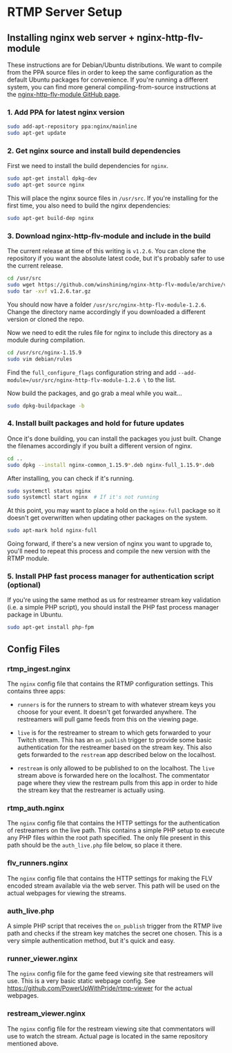 # RTMP Server Setup

## Installing nginx web server + nginx-http-flv-module
These instructions are for Debian/Ubuntu distributions.  We want to compile from the PPA source files in order to keep the same configuration as the default Ubuntu packages for convenience.  If you're running a different system, you can find more general compiling-from-source instructions at the [nginx-http-flv-module GitHub page](https://github.com/winshining/nginx-http-flv-module).

### 1. Add PPA for latest nginx version
```bash
sudo add-apt-repository ppa:nginx/mainline
sudo apt-get update
```

### 2. Get nginx source and install build dependencies
First we need to install the build dependencies for `nginx`.

```bash
sudo apt-get install dpkg-dev
sudo apt-get source nginx
```

This will place the nginx source files in `/usr/src`.  If you're installing for the first time, you also need to build the nginx dependencies:

```bash
sudo apt-get build-dep nginx
```

### 3. Download nginx-http-flv-module and include in the build
The current release at time of this writing is `v1.2.6`.  You can clone the repository if you want the absolute latest code, but it's probably safer to use the current release. 

```bash
cd /usr/src
sudo wget https://github.com/winshining/nginx-http-flv-module/archive/v1.2.6.tar.gz
sudo tar -xvf v1.2.6.tar.gz
```

You should now have a folder `/usr/src/nginx-http-flv-module-1.2.6`.  Change the directory name accordingly if you downloaded a different version or cloned the repo.

Now we need to edit the rules file for nginx to include this directory as a module during compilation.

```bash
cd /usr/src/nginx-1.15.9
sudo vim debian/rules
```

Find the `full_configure_flags` configuration string and add `--add-module=/usr/src/nginx-http-flv-module-1.2.6 \` to the list.

Now build the packages, and go grab a meal while you wait...

```bash
sudo dpkg-buildpackage -b
```

### 4. Install built packages and hold for future updates

Once it's done building, you can install the packages you just built.  Change the filenames accordingly if you built a different version of nginx.

```bash
cd ..
sudo dpkg --install nginx-common_1.15.9*.deb nginx-full_1.15.9*.deb
```

After installing, you can check if it's running.

```bash
sudo systemctl status nginx
sudo systemctl start nginx  # If it's not running
```

At this point, you may want to place a hold on the `nginx-full` package so it doesn't get overwritten when updating other packages on the system.

```bash
sudo apt-mark hold nginx-full
```

Going forward, if there's a new version of nginx you want to upgrade to, you'll need to repeat this process and compile the new version with the RTMP module.

### 5. Install PHP fast process manager for authentication script (optional)

If you're using the same method as us for restreamer stream key validation (i.e. a simple PHP script), you should install the PHP fast process manager package in Ubuntu.

```bash
sudo apt-get install php-fpm
```

## Config Files

### rtmp_ingest.nginx
The `nginx` config file that contains the RTMP configuration settings.  This contains three apps:

- `runners` is for the runners to stream to with whatever stream keys you choose for your event.  It doesn't get forwarded anywhere.  The restreamers will pull game feeds from this on the viewing page.

- `live` is for the restreamer to stream to which gets forwarded to your Twitch stream.  This has an `on_publish` trigger to provide some basic authentication for the restreamer based on the stream key.  This also gets forwarded to the `restream` app described below on the localhost.

- `restream` is only allowed to be published to on the localhost.  The `live` stream above is forwarded here on the localhost.  The commentator page where they view the restream pulls from this app in order to hide the stream key that the restreamer is actually using.

### rtmp_auth.nginx
The `nginx` config file that contains the HTTP settings for the authentication of restreamers on the live path.  This contains a simple PHP setup to execute any PHP files within the root path specified.  The only file present in this path should be the `auth_live.php` file below, so place it there.

### flv_runners.nginx
The `nginx` config file that contains the HTTP settings for making the FLV encoded stream available via the web server.  This path will be used on the actual webpages for viewing the streams.

### auth_live.php

A simple PHP script that receives the `on_publish` trigger from the RTMP live path and checks if the stream key matches the secret one chosen.  This is a very simple authentication method, but it's quick and easy.

### runner_viewer.nginx

The `nginx` config file for the game feed viewing site that restreamers will use.  This is a very basic static webpage config.  See https://github.com/PowerUpWithPride/rtmp-viewer for the actual webpages.

### restream_viewer.nginx

The `nginx` config file for the restream viewing site that commentators will use to watch the stream.  Actual page is located in the same repository mentioned above.
